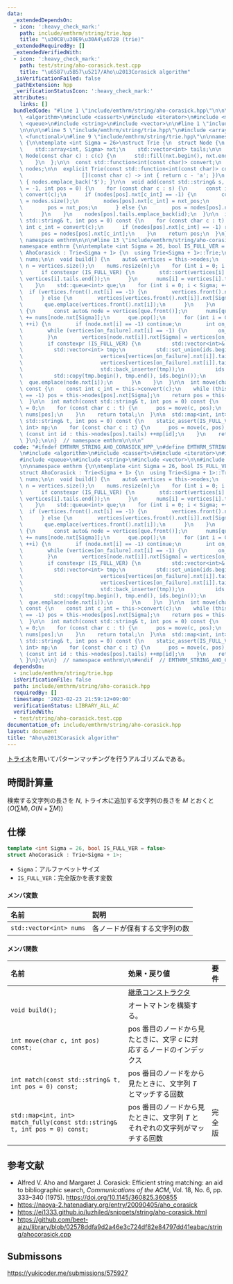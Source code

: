 ```yaml
---
data:
  _extendedDependsOn:
  - icon: ':heavy_check_mark:'
    path: include/emthrm/string/trie.hpp
    title: "\u30C8\u30E9\u30A4\u6728 (trie)"
  _extendedRequiredBy: []
  _extendedVerifiedWith:
  - icon: ':heavy_check_mark:'
    path: test/string/aho-corasick.test.cpp
    title: "\u6587\u5B57\u5217/Aho\u2013Corasick algorithm"
  _isVerificationFailed: false
  _pathExtension: hpp
  _verificationStatusIcon: ':heavy_check_mark:'
  attributes:
    links: []
  bundledCode: "#line 1 \"include/emthrm/string/aho-corasick.hpp\"\n\n\n\n#include\
    \ <algorithm>\n#include <cassert>\n#include <iterator>\n#include <map>\n#include\
    \ <queue>\n#include <string>\n#include <vector>\n\n#line 1 \"include/emthrm/string/trie.hpp\"\
    \n\n\n\n#line 5 \"include/emthrm/string/trie.hpp\"\n#include <array>\n#include\
    \ <functional>\n#line 9 \"include/emthrm/string/trie.hpp\"\n\nnamespace emthrm\
    \ {\n\ntemplate <int Sigma = 26>\nstruct Trie {\n  struct Node {\n    char c;\n\
    \    std::array<int, Sigma> nxt;\n    std::vector<int> tails;\n\n    explicit\
    \ Node(const char c) : c(c) {\n      std::fill(nxt.begin(), nxt.end(), -1);\n\
    \    }\n  };\n\n  const std::function<int(const char)> convert;\n  std::vector<Node>\
    \ nodes;\n\n  explicit Trie(const std::function<int(const char)> convert =\n \
    \                   [](const char c) -> int { return c - 'a'; })\n      : convert(convert)\
    \ { nodes.emplace_back('$'); }\n\n  void add(const std::string& s, const int id\
    \ = -1, int pos = 0) {\n    for (const char c : s) {\n      const int c_int =\
    \ convert(c);\n      if (nodes[pos].nxt[c_int] == -1) {\n        const int nxt_pos\
    \ = nodes.size();\n        nodes[pos].nxt[c_int] = nxt_pos;\n        nodes.emplace_back(c);\n\
    \        pos = nxt_pos;\n      } else {\n        pos = nodes[pos].nxt[c_int];\n\
    \      }\n    }\n    nodes[pos].tails.emplace_back(id);\n  }\n\n  int find(const\
    \ std::string& t, int pos = 0) const {\n    for (const char c : t) {\n      const\
    \ int c_int = convert(c);\n      if (nodes[pos].nxt[c_int] == -1) return -1;\n\
    \      pos = nodes[pos].nxt[c_int];\n    }\n    return pos;\n  }\n};\n\n}  //\
    \ namespace emthrm\n\n\n#line 13 \"include/emthrm/string/aho-corasick.hpp\"\n\n\
    namespace emthrm {\n\ntemplate <int Sigma = 26, bool IS_FULL_VER = false>\nstruct\
    \ AhoCorasick : Trie<Sigma + 1> {\n  using Trie<Sigma + 1>::Trie;\n\n  std::vector<int>\
    \ nums;\n\n  void build() {\n    auto& vertices = this->nodes;\n    const int\
    \ n = vertices.size();\n    nums.resize(n);\n    for (int i = 0; i < n; ++i) {\n\
    \      if constexpr (IS_FULL_VER) {\n        std::sort(vertices[i].tails.begin(),\
    \ vertices[i].tails.end());\n      }\n      nums[i] = vertices[i].tails.size();\n\
    \    }\n    std::queue<int> que;\n    for (int i = 0; i < Sigma; ++i) {\n    \
    \  if (vertices.front().nxt[i] == -1) {\n        vertices.front().nxt[i] = 0;\n\
    \      } else {\n        vertices[vertices.front().nxt[i]].nxt[Sigma] = 0;\n \
    \       que.emplace(vertices.front().nxt[i]);\n      }\n    }\n    while (!que.empty())\
    \ {\n      const auto& node = vertices[que.front()];\n      nums[que.front()]\
    \ += nums[node.nxt[Sigma]];\n      que.pop();\n      for (int i = 0; i < Sigma;\
    \ ++i) {\n        if (node.nxt[i] == -1) continue;\n        int on_failure = node.nxt[Sigma];\n\
    \        while (vertices[on_failure].nxt[i] == -1) {\n          on_failure = vertices[on_failure].nxt[Sigma];\n\
    \        }\n        vertices[node.nxt[i]].nxt[Sigma] = vertices[on_failure].nxt[i];\n\
    \        if constexpr (IS_FULL_VER) {\n          std::vector<int>& ids = vertices[node.nxt[i]].tails;\n\
    \          std::vector<int> tmp;\n          std::set_union(ids.begin(), ids.end(),\n\
    \                         vertices[vertices[on_failure].nxt[i]].tails.begin(),\n\
    \                         vertices[vertices[on_failure].nxt[i]].tails.end(),\n\
    \                         std::back_inserter(tmp));\n          ids.resize(tmp.size());\n\
    \          std::copy(tmp.begin(), tmp.end(), ids.begin());\n        }\n      \
    \  que.emplace(node.nxt[i]);\n      }\n    }\n  }\n\n  int move(char c, int pos)\
    \ const {\n    const int c_int = this->convert(c);\n    while (this->nodes[pos].nxt[c_int]\
    \ == -1) pos = this->nodes[pos].nxt[Sigma];\n    return pos = this->nodes[pos].nxt[c_int];\n\
    \  }\n\n  int match(const std::string& t, int pos = 0) const {\n    int total\
    \ = 0;\n    for (const char c : t) {\n      pos = move(c, pos);\n      total +=\
    \ nums[pos];\n    }\n    return total;\n  }\n\n  std::map<int, int> match_fully(const\
    \ std::string& t, int pos = 0) const {\n    static_assert(IS_FULL_VER);\n    std::map<int,\
    \ int> mp;\n    for (const char c : t) {\n      pos = move(c, pos);\n      for\
    \ (const int id : this->nodes[pos].tails) ++mp[id];\n    }\n    return mp;\n \
    \ }\n};\n\n}  // namespace emthrm\n\n\n"
  code: "#ifndef EMTHRM_STRING_AHO_CORASICK_HPP_\n#define EMTHRM_STRING_AHO_CORASICK_HPP_\n\
    \n#include <algorithm>\n#include <cassert>\n#include <iterator>\n#include <map>\n\
    #include <queue>\n#include <string>\n#include <vector>\n\n#include \"emthrm/string/trie.hpp\"\
    \n\nnamespace emthrm {\n\ntemplate <int Sigma = 26, bool IS_FULL_VER = false>\n\
    struct AhoCorasick : Trie<Sigma + 1> {\n  using Trie<Sigma + 1>::Trie;\n\n  std::vector<int>\
    \ nums;\n\n  void build() {\n    auto& vertices = this->nodes;\n    const int\
    \ n = vertices.size();\n    nums.resize(n);\n    for (int i = 0; i < n; ++i) {\n\
    \      if constexpr (IS_FULL_VER) {\n        std::sort(vertices[i].tails.begin(),\
    \ vertices[i].tails.end());\n      }\n      nums[i] = vertices[i].tails.size();\n\
    \    }\n    std::queue<int> que;\n    for (int i = 0; i < Sigma; ++i) {\n    \
    \  if (vertices.front().nxt[i] == -1) {\n        vertices.front().nxt[i] = 0;\n\
    \      } else {\n        vertices[vertices.front().nxt[i]].nxt[Sigma] = 0;\n \
    \       que.emplace(vertices.front().nxt[i]);\n      }\n    }\n    while (!que.empty())\
    \ {\n      const auto& node = vertices[que.front()];\n      nums[que.front()]\
    \ += nums[node.nxt[Sigma]];\n      que.pop();\n      for (int i = 0; i < Sigma;\
    \ ++i) {\n        if (node.nxt[i] == -1) continue;\n        int on_failure = node.nxt[Sigma];\n\
    \        while (vertices[on_failure].nxt[i] == -1) {\n          on_failure = vertices[on_failure].nxt[Sigma];\n\
    \        }\n        vertices[node.nxt[i]].nxt[Sigma] = vertices[on_failure].nxt[i];\n\
    \        if constexpr (IS_FULL_VER) {\n          std::vector<int>& ids = vertices[node.nxt[i]].tails;\n\
    \          std::vector<int> tmp;\n          std::set_union(ids.begin(), ids.end(),\n\
    \                         vertices[vertices[on_failure].nxt[i]].tails.begin(),\n\
    \                         vertices[vertices[on_failure].nxt[i]].tails.end(),\n\
    \                         std::back_inserter(tmp));\n          ids.resize(tmp.size());\n\
    \          std::copy(tmp.begin(), tmp.end(), ids.begin());\n        }\n      \
    \  que.emplace(node.nxt[i]);\n      }\n    }\n  }\n\n  int move(char c, int pos)\
    \ const {\n    const int c_int = this->convert(c);\n    while (this->nodes[pos].nxt[c_int]\
    \ == -1) pos = this->nodes[pos].nxt[Sigma];\n    return pos = this->nodes[pos].nxt[c_int];\n\
    \  }\n\n  int match(const std::string& t, int pos = 0) const {\n    int total\
    \ = 0;\n    for (const char c : t) {\n      pos = move(c, pos);\n      total +=\
    \ nums[pos];\n    }\n    return total;\n  }\n\n  std::map<int, int> match_fully(const\
    \ std::string& t, int pos = 0) const {\n    static_assert(IS_FULL_VER);\n    std::map<int,\
    \ int> mp;\n    for (const char c : t) {\n      pos = move(c, pos);\n      for\
    \ (const int id : this->nodes[pos].tails) ++mp[id];\n    }\n    return mp;\n \
    \ }\n};\n\n}  // namespace emthrm\n\n#endif  // EMTHRM_STRING_AHO_CORASICK_HPP_\n"
  dependsOn:
  - include/emthrm/string/trie.hpp
  isVerificationFile: false
  path: include/emthrm/string/aho-corasick.hpp
  requiredBy: []
  timestamp: '2023-02-23 21:59:12+09:00'
  verificationStatus: LIBRARY_ALL_AC
  verifiedWith:
  - test/string/aho-corasick.test.cpp
documentation_of: include/emthrm/string/aho-corasick.hpp
layout: document
title: "Aho\u2013Corasick algorithm"
---
```


[トライ木](./trie.md)を用いてパターンマッチングを行うアルゴリズムである。


## 時間計算量

検索する文字列の長さを $N$, トライ木に追加する文字列の長さを $M$ とおくと $\langle O(\sum{M}), O(N + \sum{M}) \rangle$


## 仕様

```cpp
template <int Sigma = 26, bool IS_FULL_VER = false>
struct AhoCorasick : Trie<Sigma + 1>;
```

- `Sigma`：アルファベットサイズ
- `IS_FULL_VER`：完全版かを表す変数

#### メンバ変数

|名前|説明|
|:--|:--|
|`std::vector<int> nums`|各ノードが保有する文字列の数|

#### メンバ関数

|名前|効果・戻り値|要件|
|:--|:--|:--|
||[継承コンストラクタ](./trie.md)||
|`void build();`|オートマトンを構築する。||
|`int move(char c, int pos) const;`|$\mathrm{pos}$ 番目のノードから見たときに、文字 $c$ に対応するノードのインデックス||
|`int match(const std::string& t, int pos = 0) const;`|$\mathrm{pos}$ 番目のノードをから見たときに、文字列 $T$ とマッチする回数||
|`std::map<int, int> match_fully(const std::string& t, int pos = 0) const;`|$\mathrm{pos}$ 番目のノードから見たときに、文字列 $T$ とそれぞれの文字列がマッチする回数|完全版|


## 参考文献

- Alfred V. Aho and Margaret J. Corasick: Efficient string matching: an aid to bibliographic search, *Communications of the ACM*, Vol. 18, No. 6, pp. 333–340 (1975). https://doi.org/10.1145/360825.360855
- https://naoya-2.hatenadiary.org/entry/20090405/aho_corasick
- https://ei1333.github.io/luzhiled/snippets/string/aho-corasick.html
- https://github.com/beet-aizu/library/blob/02578ddfa9d2a46e3c724df82e84797dd41eabac/string/ahocorasick.cpp


## Submissons

https://yukicoder.me/submissions/575927
